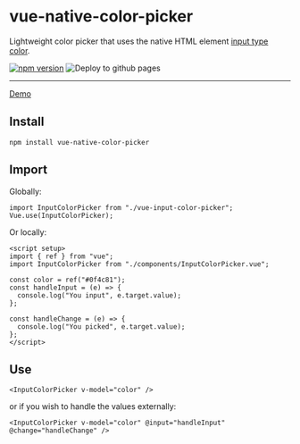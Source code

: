 # vue-native-color-picker

Lightweight color picker that uses the native HTML element [input type color](https://developer.mozilla.org/en-US/docs/Web/HTML/Element/input/color).

[![npm version](https://badge.fury.io/js/vue-native-color-picker.svg)](https://badge.fury.io/js/vue-native-color-picker)
![Deploy to github pages](https://github.com/dcustodio/vue-native-color-picker/workflows/Deploy%20to%20github%20pages/badge.svg)

---

[Demo](https://dcustodio.github.io/vue-native-color-picker/)

## Install

```
npm install vue-native-color-picker
```

## Import

Globally:

```
import InputColorPicker from "./vue-input-color-picker";
Vue.use(InputColorPicker);
```

Or locally:

```
<script setup>
import { ref } from "vue";
import InputColorPicker from "./components/InputColorPicker.vue";

const color = ref("#0f4c81");
const handleInput = (e) => {
  console.log("You input", e.target.value);
};

const handleChange = (e) => {
  console.log("You picked", e.target.value);
};
</script>

```

## Use

```
<InputColorPicker v-model="color" />
```

or if you wish to handle the values externally:

```
<InputColorPicker v-model="color" @input="handleInput" @change="handleChange" />
```
